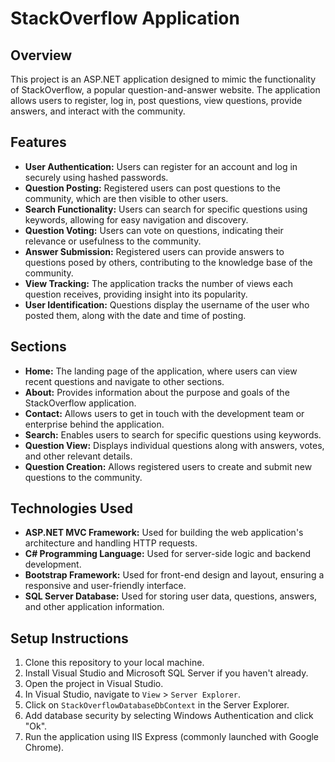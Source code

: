 # StackOverflow Application

## Overview
This project is an ASP.NET application designed to mimic the functionality of StackOverflow, a popular question-and-answer website. The application allows users to register, log in, post questions, view questions, provide answers, and interact with the community.

## Features
- **User Authentication:** Users can register for an account and log in securely using hashed passwords.
- **Question Posting:** Registered users can post questions to the community, which are then visible to other users.
- **Search Functionality:** Users can search for specific questions using keywords, allowing for easy navigation and discovery.
- **Question Voting:** Users can vote on questions, indicating their relevance or usefulness to the community.
- **Answer Submission:** Registered users can provide answers to questions posed by others, contributing to the knowledge base of the community.
- **View Tracking:** The application tracks the number of views each question receives, providing insight into its popularity.
- **User Identification:** Questions display the username of the user who posted them, along with the date and time of posting.

## Sections
- **Home:** The landing page of the application, where users can view recent questions and navigate to other sections.
- **About:** Provides information about the purpose and goals of the StackOverflow application.
- **Contact:** Allows users to get in touch with the development team or enterprise behind the application.
- **Search:** Enables users to search for specific questions using keywords.
- **Question View:** Displays individual questions along with answers, votes, and other relevant details.
- **Question Creation:** Allows registered users to create and submit new questions to the community.

## Technologies Used
- **ASP.NET MVC Framework:** Used for building the web application's architecture and handling HTTP requests.
- **C# Programming Language:** Used for server-side logic and backend development.
- **Bootstrap Framework:** Used for front-end design and layout, ensuring a responsive and user-friendly interface.
- **SQL Server Database:** Used for storing user data, questions, answers, and other application information.

## Setup Instructions
1. Clone this repository to your local machine.
2. Install Visual Studio and Microsoft SQL Server if you haven't already.
3. Open the project in Visual Studio.
4. In Visual Studio, navigate to `View` > `Server Explorer`.
5. Click on `StackOverflowDatabaseDbContext` in the Server Explorer.
6. Add database security by selecting Windows Authentication and click "Ok".
7. Run the application using IIS Express (commonly launched with Google Chrome).

